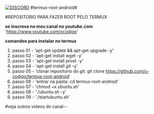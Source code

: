  [![DISCORD](https://img.shields.io/badge/chat-On%20Discord-738BD7.svg?style=for-the-badge)](https://discord.gg/Xaqkdeh)
 #termux-root-android#

#REPOSITORIO PARA FAZER ROOT PELO TERMUX 
 
**se inscreva no meu canal no youtube.com**
'https://www.youtube.com/ocodigo'

**comandos para instalar no termux**

1. passo 01 - 'apt-get update && apt-get upgrade -y'
2. passo 02 - 'apt-get install wget -y'
3. passo 03 - 'apt-get install proot -y'
4. passo 04 - 'apt-get install git -y'
5.  passo 05 - 'clonar repositorio do git: git clone https://github.com/o-codigo/termux-root-android'
6. passo 06 - 'entrar na pasta: cd termux-root-android'
7. passo 07 - 'chmod +x ubuntu.sh'
8. passo 08 - './ubuntu.sh -y'
9. passo 09 - './startubuntu.sh'

#veja outros videos do canal--
